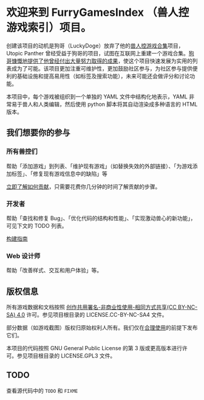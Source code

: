 # 欢迎来到 FurryGamesIndex （兽人控游戏索引）项目。

创建该项目的动机是狗哥（LuckyDoge）放弃了他的[兽人控游戏合集](https://doge.im/recommend/kemono-games.html)项目，Utopic Panther 曾经受益于狗哥的项目，试图在互联网上重建一个游戏合集。[狗哥慷慨地提供了他曾经付出大量努力取得的成果](https://github.com/FurryGamesIndex/games/blob/master/luckydoge.txt)，使这个项目快速发展为实用的列表成为了可能。该项目更加注重可维护性，更加鼓励社区参与，为社区参与提供便利的基础设施和提高易用性（如标签及搜索功能），未来可能还会做评分和讨论功能。

本项目中，每个游戏被组织到一个单独的 YAML 文件中结构化地表示，YAML 非常易于兽人和人类编辑，然后使用 python 脚本将其自动渲染成多种语言的 HTML 版本。

## 我们想要你的参与

### 所有兽控们

帮助「添加游戏」到列表、「维护现有游戏」（如替换失效的外部链接）、「为游戏添加标签」、「修复现有游戏信息中的缺陷」等

[立即了解如何贡献](https://github.com/FurryGamesIndex/games/blob/master/doc/Contribute.zh-cn.md)，只需要花费你几分钟的时间了解贡献的步骤。

### 开发者

帮助「查找和修复 Bug」、「优化代码的结构和性能」、「实现激动兽心的新功能」，可见下文的 TODO 列表。

[构建指南](https://github.com/FurryGamesIndex/games/blob/master/BUILD.md)

### Web 设计师

帮助「改善样式、交互和用户体验」等。

## 版权信息

所有游戏数据和文档按照 [创作共用署名-非商业性使用-相同方式共享(CC BY-NC-SA) 4.0](https://creativecommons.org/licenses/by-nc-sa/4.0/) 许可。参见项目根目录的 LICENSE.CC-BY-NC-SA4 文件。

部分数据（如游戏截图）版权归原始权利人所有。我们仅在[合理使用](https://en.wikipedia.org/wiki/Fair_use)的前提下发布它们。

本项目的代码按照 GNU General Public License 的第 3 版或更高版本进行许可。参见项目根目录的 LICENSE.GPL3 文件。

## TODO

查看源代码中的 `TODO` 和 `FIXME`
